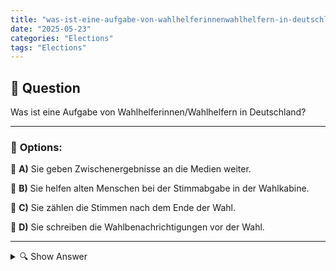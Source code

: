 ```yaml
---
title: "was-ist-eine-aufgabe-von-wahlhelferinnenwahlhelfern-in-deutschland"
date: "2025-05-23"
categories: "Elections"
tags: "Elections"
---
```


## 📌 **Question**

Was ist eine Aufgabe von Wahlhelferinnen/Wahlhelfern in Deutschland?



---

### 📝 **Options:**

🔘 **A)** Sie geben Zwischenergebnisse an die Medien weiter.

🔘 **B)** Sie helfen alten Menschen bei der Stimmabgabe in der Wahlkabine.

🔘 **C)** Sie zählen die Stimmen nach dem Ende der Wahl.

🔘 **D)** Sie schreiben die Wahlbenachrichtigungen vor der Wahl.

---

<details>
  <summary>🔍 Show Answer</summary>

  <p>
💡  <b>Correct Answer:</b>  c
  </p>
  <p>
    📖<b>Explanation:</b>
    In Deutschland spielen Wahlhelferinnen und Wahlhelfer eine entscheidende Rolle im demokratischen Prozess während Wahlen. Ihr Hauptaufgabenbereich erstreckt sich über die Sicherstellung eines ordnungsgemäßen Ablaufs der Wahlen, was verschiedene Tätigkeiten umfasst. Dazu gehören die Überprüfung der Wählerlisten, die Auszählung der Stimmen und die Unterstützung bei Problemen oder Fragen rund um die Wahl. Diese ehrenamtliche Tätigkeit stellt sicher, dass die Wahlen fair und transparent durchgeführt werden, und ist somit ein unverzichtbarer Bestandteil der Wahldurchführung in Deutschland.
  </p>
</details>
